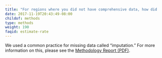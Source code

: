 ```yaml
---
title: "For regions where you did not have comprehensive data, how did you estimate the eviction rate?"
date: 2017-11-19T20:43:49-08:00
childof: methods
type: methods
weight: 190
faqid: estimate-rate
---
```

We used a common practice for missing data called “imputation.” For more information on this, please see the <a href="https://evictionlab.org/docs/Eviction_Lab_Methodology_Report_2022.pdf" target="_blank">Methodology Report (PDF)</a>.
